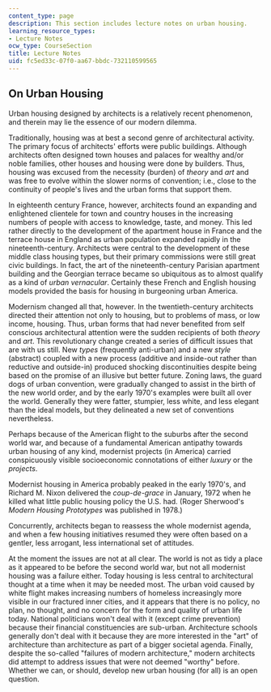 ```yaml
---
content_type: page
description: This section includes lecture notes on urban housing.
learning_resource_types:
- Lecture Notes
ocw_type: CourseSection
title: Lecture Notes
uid: fc5ed33c-07f0-aa67-bbdc-732110599565
---
```


On Urban Housing
----------------

Urban housing designed by architects is a relatively recent phenomenon, and therein may lie the essence of our modern dilemma.

Traditionally, housing was at best a second genre of architectural activity. The primary focus of architects' efforts were public buildings. Although architects often designed town houses and palaces for wealthy and/or noble families, other houses and housing were done by builders. Thus, housing was excused from the necessity (burden) of _theory_ and _art_ and was free to evolve within the slower norms of convention; i.e., close to the continuity of people's lives and the urban forms that support them.

In eighteenth century France, however, architects found an expanding and enlightened clientele for town and country houses in the increasing numbers of people with access to knowledge, taste, and money. This led rather directly to the development of the apartment house in France and the terrace house in England as urban population expanded rapidly in the nineteenth-century. Architects were central to the development of these middle class housing types, but their primary commissions were still great civic buildings. In fact, the art of the nineteenth-century Parisian apartment building and the Georgian terrace became so ubiquitous as to almost qualify as a kind of _urban vernacular_. Certainly these French and English housing models provided the basis for housing in burgeoning urban America.

Modernism changed all that, however. In the twentieth-century architects directed their attention not only to housing, but to problems of mass, or low income, housing. Thus, urban forms that had never benefited from self conscious architectural attention were the sudden recipients of both _theory_ and _art_. This revolutionary change created a series of difficult issues that are with us still. New _types_ (frequently anti-urban) and a new _style_ (abstract) coupled with a new process (additive and inside-out rather than reductive and outside-in) produced shocking discontinuities despite being based on the promise of an illusive but better future. Zoning laws, the guard dogs of urban convention, were gradually changed to assist in the birth of the new world order, and by the early 1970's examples were built all over the world. Generally they were fatter, stumpier, less white, and less elegant than the ideal models, but they delineated a new set of conventions nevertheless.

Perhaps because of the American flight to the suburbs after the second world war, and because of a fundamental American antipathy towards urban housing of any kind, modernist projects (in America) carried conspicuously visible socioeconomic connotations of either _luxury_ or the _projects_.

Modernist housing in America probably peaked in the early 1970's, and Richard M. Nixon delivered the _coup-de-grace_ in January, 1972 when he killed what little public housing policy the U.S. had. (Roger Sherwood's _Modern Housing Prototypes_ was published in 1978.)

Concurrently, architects began to reassess the whole modernist agenda, and when a few housing initiatives resumed they were often based on a gentler, less arrogant, less international set of attitudes.

At the moment the issues are not at all clear. The world is not as tidy a place as it appeared to be before the second world war, but not all modernist housing was a failure either. Today housing is less central to architectural thought at a time when it may be needed most. The urban void caused by white flight makes increasing numbers of homeless increasingly more visible in our fractured inner cities, and it appears that there is no policy, no plan, no thought, and no concern for the form and quality of urban life today. National politicians won't deal with it (except crime prevention) because their financial constituencies are sub-urban. Architecture schools generally don't deal with it because they are more interested in the "art" of architecture than architecture as part of a bigger societal agenda. Finally, despite the so-called "failures of modern architecture," modern architects did attempt to address issues that were not deemed "worthy" before. Whether we can, or should, develop new urban housing (for all) is an open question.